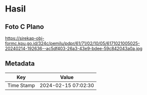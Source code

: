 # Hasil

## Foto C Plano

https://sirekap-obj-formc.kpu.go.id/324c/pemilu/pdpr/61/71/02/10/05/6171021005025-20240214-192636--ac5df403-26a3-43e9-bdee-59c842043a0a.jpg


## Metadata

| Key        | Value               |
| ---------- | ------------------- |
| Time Stamp | 2024-02-15 07:02:30 |



